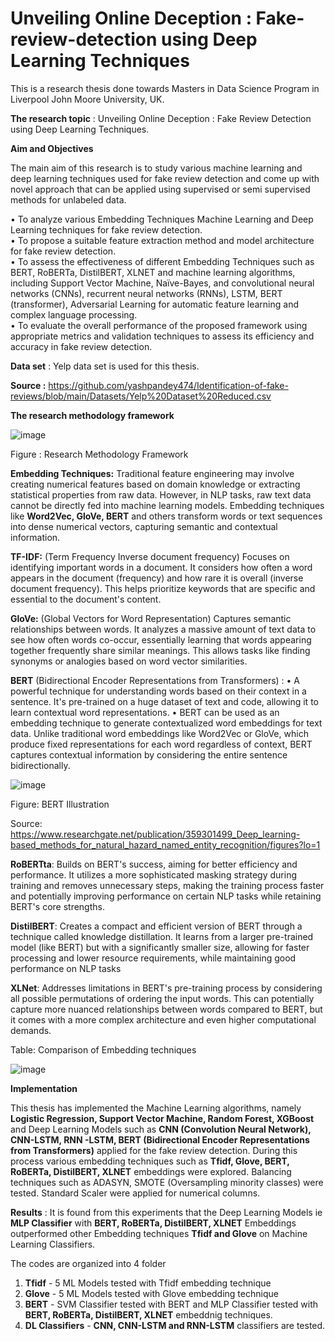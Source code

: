 # Unveiling Online Deception : Fake-review-detection using Deep Learning Techniques

This is a research thesis done towards Masters in Data Science Program in Liverpool John Moore University, UK.

**The research topic** : Unveiling Online Deception : Fake Review Detection using Deep Learning Techniques.

**Aim and Objectives**

The main aim of this research is to study various machine learning and deep learning techniques used for fake review detection and come up with novel approach that can be applied using supervised or semi supervised methods for unlabeled data.

• To analyze various Embedding Techniques Machine Learning and Deep Learning techniques for fake review detection. <br />
• To propose a suitable feature extraction method and model architecture for fake review detection. <br />
• To assess the effectiveness of different Embedding Techniques such as BERT, RoBERTa, DistilBERT, XLNET and machine learning algorithms, including Support Vector Machine, Naïve-Bayes, and convolutional neural networks (CNNs), recurrent neural networks (RNNs), LSTM, BERT (transformer),  Adversarial Learning for automatic feature learning and complex language processing. <br />
• To evaluate the overall performance of the proposed framework using appropriate metrics and validation techniques to assess its efficiency and accuracy in fake review detection. <br />

**Data set** : Yelp data set is used for this thesis.

**Source :** https://github.com/yashpandey474/Identification-of-fake-reviews/blob/main/Datasets/Yelp%20Dataset%20Reduced.csv


**The research methodology framework**

![image](https://github.com/srinay2007/Fake-review-detection/assets/98680554/3940c88d-df28-4324-b0a0-37e2beaaaf84)

Figure : Research Methodology Framework

**Embedding Techniques:** 
Traditional feature engineering may involve creating numerical features based on domain knowledge or extracting statistical properties from raw data. However, in NLP tasks, raw text data cannot be directly fed into machine learning models. Embedding techniques like **Word2Vec, GloVe, BERT** and others transform words or text sequences into dense numerical vectors, capturing semantic and contextual information.

**TF-IDF:** (Term Frequency Inverse document frequency)
Focuses on identifying important words in a document. It considers how often a word appears in the document (frequency) and how rare it is overall (inverse document frequency). This helps prioritize keywords that are specific and essential to the document's content.

**GloVe:** (Global Vectors for Word Representation) 
Captures semantic relationships between words. It analyzes a massive amount of text data to see how often words co-occur, essentially learning that words appearing together frequently share similar meanings. This allows tasks like finding synonyms or analogies based on word vector similarities.

**BERT** (Bidirectional Encoder Representations from Transformers) : 
•	A powerful technique for understanding words based on their context in a sentence. It's pre-trained on a huge dataset of text and code, allowing it to learn contextual word representations. 
•	BERT can be used as an embedding technique to generate contextualized word embeddings for text data. Unlike traditional word embeddings like Word2Vec or GloVe, which produce fixed representations for each word regardless of context, BERT captures contextual information by considering the entire sentence bidirectionally.

![image](https://github.com/srinay2007/Fake-review-detection/assets/98680554/c4d9ba5c-3415-4635-9cec-45581968d8b4)
 
Figure: BERT Illustration

Source: https://www.researchgate.net/publication/359301499_Deep_learning-based_methods_for_natural_hazard_named_entity_recognition/figures?lo=1

**RoBERTta**: Builds on BERT's success, aiming for better efficiency and performance. It utilizes a more sophisticated masking strategy during training and removes unnecessary steps, making the training process faster and potentially improving performance on certain NLP tasks while retaining BERT's core strengths.

**DistilBERT**: Creates a compact and efficient version of BERT through a technique called knowledge distillation. It learns from a larger pre-trained model (like BERT) but with a significantly smaller size, allowing for faster processing and lower resource requirements, while maintaining good performance on NLP tasks

**XLNet**: Addresses limitations in BERT's pre-training process by considering all possible permutations of ordering the input words. This can potentially capture more nuanced relationships between words compared to BERT, but it comes with a more complex architecture and even higher computational demands.

Table: Comparison of Embedding techniques

![image](https://github.com/srinay2007/Fake-review-detection/assets/98680554/b472d56e-72e9-4770-b609-c7bc36847ff4)


**Implementation**

This thesis has implemented  the Machine Learning algorithms, namely **Logistic Regression, Support Vector Machine, Random Forest, XGBoost** and Deep Learning Models such as **CNN (Convolution Neural Network), CNN-LSTM, RNN -LSTM, BERT (Bidirectional Encoder Representations from Transformers)** applied for the fake review detection. During this process various embedding techniques such as **Tfidf, Glove, BERT, RoBERTa, DistilBERT, XLNET** embeddings were explored. Balancing techniques such as ADASYN, SMOTE (Oversampling minority classes) were tested. Standard Scaler were applied for numerical columns. 

**Results** : It is found from this experiments that the Deep Learning Models ie **MLP Classifier** with **BERT, RoBERTa, DistilBERT, XLNET** Embeddings outperformed other Embedding techniques **Tfidf and Glove** on Machine Learning Classifiers.

The codes are organized into 4 folder 
1. **Tfidf** - 5 ML Models tested with Tfidf embedding technique
2. **Glove** - 5 ML Models tested with Glove embedding technique
3. **BERT** - SVM Classifier tested with BERT and MLP Classifier tested with **BERT, RoBERTa, DistilBERT, XLNET** embeddnig techniques. 
4. **DL Classifiers** - **CNN, CNN-LSTM and RNN-LSTM** classifiers are tested.





